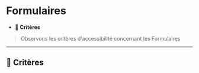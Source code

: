 # Formulaires

*  🔖 **Critères**

> Observons les critères d'accessibilité concernant les Formulaires

___

## 📑 Critères

